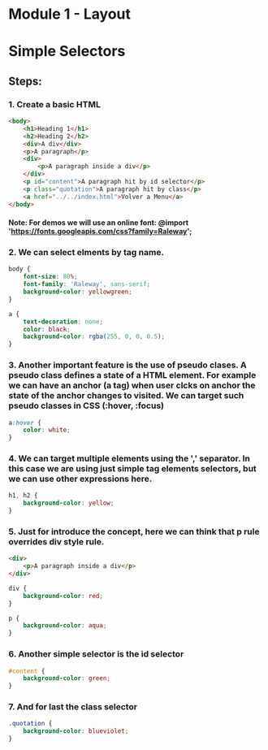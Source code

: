 # Module 1 - Layout

# Simple Selectors

## Steps:

### 1. Create a basic HTML

```html
<body>
    <h1>Heading 1</h1>
    <h2>Heading 2</h2>
    <div>A div</div>
    <p>A paragraph</p>
    <div>
        <p>A paragraph inside a div</p>
    </div>
    <p id="content">A paragraph hit by id selector</p>
    <p class="quotation">A paragraph hit by class</p>
    <a href="../../index.html">Volver a Menu</a>
</body>
``` 
#### Note: For demos we will use an online font: @import 'https://fonts.googleapis.com/css?family=Raleway';


### 2. We can select elments by tag name.
```css
body {
    font-size: 80%;
    font-family: 'Raleway', sans-serif;
    background-color: yellowgreen;
}

a {
    text-decoration: none;
    color: black;
    background-color: rgba(255, 0, 0, 0.5);
}
```
### 3. Another important feature is the use of pseudo clases. A pseudo class defines a state of a HTML element. For example we can have an anchor (a tag) when user clcks on anchor the state  of the anchor changes to visited. We can target such pseudo classes in CSS (:hover, :focus)

```css
a:hover {
    color: white;
}
```
### 4. We can target multiple elements using the ',' separator. In this case we are using just simple tag elements selectors, but we can use other expressions here.

```css
h1, h2 {
    background-color: yellow;
}
```

### 5. Just for introduce the concept, here we can think that p rule overrides div style rule.

```html
<div>
    <p>A paragraph inside a div</p>
</div>
```
```css
div {
    background-color: red;
}

p {
    background-color: aqua;
}
```

### 6. Another simple selector is the id selector

```css
#content {
    background-color: green;
}
```
### 7. And for last the class selector

```css
.quotation {
    background-color: blueviolet;
}
```
